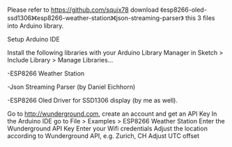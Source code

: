 Please refer to https://github.com/squix78
download 《esp8266-oled-ssd1306》《esp8266-weather-station》《json-streaming-parser》 this 3 files into Arduino library.

Setup Arduino IDE

Install the following libraries with your Arduino Library Manager in Sketch > Include Library > Manage Libraries...

-ESP8266 Weather Station

-Json Streaming Parser (by Daniel Eichhorn)

-ESP8266 Oled Driver for SSD1306 display (by me as well).


Go to http://wunderground.com, create an account and get an API Key
In the Arduino IDE go to File > Examples > ESP8266 Weather Station
Enter the Wunderground API Key
Enter your Wifi credentials
Adjust the location according to Wunderground API, e.g. Zurich, CH
Adjust UTC offset
